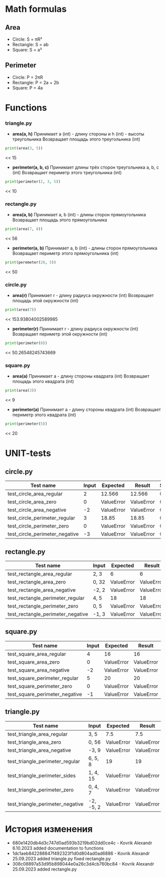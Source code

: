 # Math formulas
## Area
- Circle: S = πR²
- Rectangle: S = ab
- Square: S = a²

## Perimeter
- Circle: P = 2πR
- Rectangle: P = 2a + 2b
- Square: P = 4a

# Functions
### triangle.py
- **area(a, h)**
Принимает a (int) - длину стороны и h (int) - высоты треугольника
Возвращает площадь этого треугольника (int)
```python
print(area(3, 5))
```
<< 15

- **perimeter(a, b, c)**
Принимает длины трёх сторон треугольника a, b, c (int)
Возвращает периметр этого треугольника (int)
```python
print(perimeter(2, 3, 5))
```
  << 10
### rectangle.py
- **area(a, b)**
Принимает a, b (int) - длины сторон прямоугольника
Возвращает площадь этого прямоугольника
```python
print(area(7, 8))
```
<< 56

- **perimeter(a, b)**
Принимает a, b (int) - длины сторон прямоугольника
Возвращает периметр этого прямоугольника (int)
```python
print(peremeter(20, 5))
```
<< 50

### circle.py
- **area(r)**
Принимает r - длину радиуса окружности (int)
Возвращает площадь этой окружности (int)
```python
print(area(7))
```
<< 153.93804002589985

- **perimeter(r)**
Принимает r - длину радиуса окружности (int)
Возвращает периметр этой окружности (int)
```python
print(perimeter(8))
```
<< 50.26548245743669

### square.py
- **area(a)**
Принимает a - длину стороны квадрата (int)
Возвращает площадь этого квадрата (int)
```python
print(area(3))
```
<< 9

- **perimeter(a)**
Принимает a - длину стороны квадрата (int)
Возвращает периметр этого квадрата (int)
```python
print(perimeter(5))
```
<< 20

# UNIT-tests

## circle.py
| Test name | Input | Expected | Result | Status|
| --- | --- | --- | --- | --- |
| test_circle_area_regular | 2 | 12.566 | 12.566 | Ok
| test_circle_area_zero | 0 | ValueError | ValueError | Ok
| test_circle_area_negative | -2 | ValueError | ValueError | Ok
| test_circle_perimeter_regular | 3 | 18.85 | 18.85 | Ok
| test_circle_perimeter_zero | 0 | ValueError | ValueError | Ok
| test_circle_perimeter_negative | -3 | ValueError | ValueError | Ok

## rectangle.py
| Test name | Input | Expected | Result | Status|
| --- | --- | --- | --- | --- |
| test_rectangle_area_regular | 2, 3 | 6 | 6 | Ok
| test_rectangle_area_zero | 0, 32 | ValueError | ValueError | Ok
| test_rectangle_area_negative | -2, 2 | ValueError | ValueError | Ok
| test_rectangle_perimeter_regular | 4, 5 | 18 | 18 | Ok
| test_rectangle_perimeter_zero | 0, 5 | ValueError | ValueError | Ok
| test_rectangle_perimeter_negative | -1, 3 | ValueError | ValueError | Ok

## square.py
| Test name | Input | Expected | Result | Status|
| --- | --- | --- | --- | --- |
| test_square_area_regular | 4 | 16 | 16 | Ok
| test_square_area_zero | 0 | ValueError | ValueError | Ok
| test_square_area_negative | -2 | ValueError | ValueError | Ok
| test_square_perimeter_regular | 5 | 20 | 20 | Ok
| test_square_perimeter_zero | 0 | ValueError | ValueError | Ok
| test_square_perimeter_negative | -1 | ValueError | ValueError | Ok

## triangle.py
| Test name | Input | Expected | Result | Status|
| --- | --- | --- | --- | --- |
| test_triangle_area_regular | 3, 5 | 7.5 | 7.5 | Ok
| test_triangle_area_zero | 0, 56 | ValueError | ValueError | Ok
| test_triangle_area_negative | -3, 9 | ValueError | ValueError | Ok
| test_triangle_perimeter_regular | 6, 5, 8 | 19 | 19 | Ok
| test_triangle_perimeter_sides | 1, 4, 15 | ValueError | ValueError | Ok
| test_triangle_perimeter_zero | 0, 4, 7 | ValueError | ValueError | Ok
| test_triangle_perimeter_negative | -2, -5, 2 | ValueError | ValueError | Ok

# История изменения
- 680e1420db4d3c747d0ad593b3219bd02dd0ce4c - Kovrik Alexandr 6.10.2023
added documentation to functions
- 1dc1aeb842288847f492323f1d0d804ad0ad6886 - Kovrik Alexandr 25.09.2023
added triangle.py fixed rectangle.py
- 308c08897a53d95b898044e0a26c3d4cb760bc84 - Kovrik Alexandr 25.09.2023
added rectangle.py